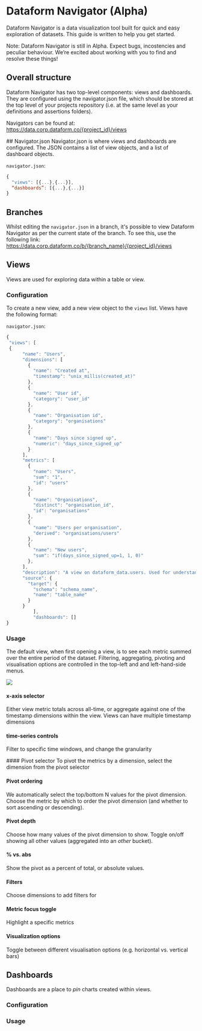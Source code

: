 # Dataform Navigator (Alpha)

Dataform Navigator is a data visualization tool built for quick and easy exploration of datasets.
This guide is written to help you get started.

Note: Dataform Navigator is still in Alpha. Expect bugs, incostencies and peculiar behaviour. We’re 
excited about working with you to find and resolve these things!

## Overall structure
Dataform Navigator has two top-level components: views and dashboards. They are configured using the
navigator.json file, which should be stored at the top level of your projects repository (i.e. at the
same level as your definitions and assertions folders).

Navigators can be found at: https://data.corp.dataform.co/{project_id}/views

## Navigator.json
Navigator.json is where views and dashboards are configured. The JSON contains a list of view objects,
and a list of dashboard objects. 

`navigator.json`:

```js
{
  "views": [{...},{...}],
  “dashboards”: [{...},{...}]
}
```

## Branches

Whilst editing the `navigator.json` in a branch, it's possible to view Dataform Navigator as per the current state of the
branch. To see this, use the following link: https://data.corp.dataform.co/b/{branch_name}/{project_id}/views

## Views

Views are used for exploring data within a table or view.

### Configuration
To create a new view, add a new view object to the `views` list. Views have the following format:


`navigator.json`:

```js
{
 "views": [
 {
      "name": "Users",
      "dimensions": [
        {
          "name": "Created at",
          "timestamp": "unix_millis(created_at)"
        },
        {
          "name": "User id",
          "category": "user_id"
        },
        {
          "name": "Organisation id",
          "category": "organisations"
        },
        {
          "name": "Days since signed up",
          "numeric": "days_since_signed_up"
        }
      ],
      "metrics": [
        {
          "name": "Users",
          "sum": "1",
          "id": "users"
        },
        {
          "name": "Organisations",
          "distinct": "organisation_id",
          "id": "organisations"
        },
        {
          "name": "Users per organisation",
          "derived": "organisations/users"
        },
        {
          "name": "New users",
          "sum": "if(days_since_signed_up=1, 1, 0)"
        },
      ],
      "description": "A view on dataform_data.users. Used for understanding our users.",
      "source": {
        "target": {
          "schema": "schema_name",
          "name": "table_name"
        }
      }
          ],
          "dashboards": []
}
```

### Usage

The default view, when first opening a view, is to see each metric summed over the entire period of the dataset. Filtering,
aggregating, pivoting and visualisation options are controlled in the top-left and and left-hand-side menus.

<img src="https://assets.dataform.co/docs/Screenshot%202020-03-03%20at%2015.00.33.png" />

#### x-axis selector
Either view metric totals across all-time, or aggregate against one of the timestamp dimensions within the view. Views can
have multiple timestamp dimensions

#### time-series controls
Filter to specific time windows, and change the granularity

#### Pivot selector
To pivot the metrics by a dimension, select the dimension from the pivot selector

#### Pivot ordering
We automatically select the top/bottom N values for the pivot dimension. Choose the metric by which to order the pivot 
dimension (and whether to sort ascending or descending).

#### Pivot depth
Choose how many values of the pivot dimension to show. Toggle on/off showing all other values (aggregated into an _other_
bucket).

#### % vs. abs
Show the pivot as a percent of total, or absolute values.

#### Filters
Choose dimensions to add filters for

#### Metric focus toggle
Highlight a specific metrics

#### Visualization options
Toggle between different visualisation options (e.g. horizontal vs. vertical bars)

## Dashboards

Dashboards are a place to _pin_ charts created within views.

### Configuration

### Usage
